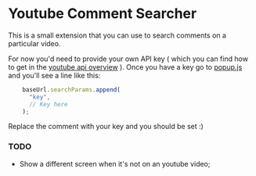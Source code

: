 # Youtube Comment Searcher

This is a small extension that you can use to search comments on a particular video.

For now you'd need to provide your own API key ( which you can find how to get in the [youtube api overview](https://developers.google.com/youtube/v3/getting-started) ).
Once you have a key go to [popup.js](src/scripts/popup.js) and you'll see a line like this:

```js
    baseUrl.searchParams.append(
      "key",
      // Key here
    );
```

Replace the comment with your key and you should be set :)

### TODO

- Show a different screen when it's not on an youtube video; 
